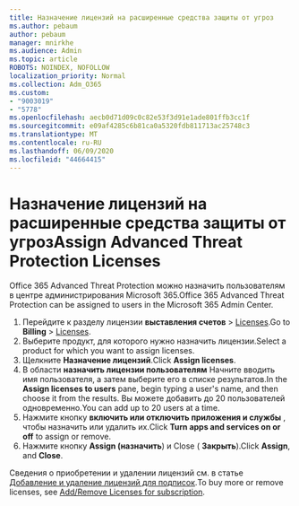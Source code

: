 ```yaml
---
title: Назначение лицензий на расширенные средства защиты от угроз
ms.author: pebaum
author: pebaum
manager: mnirkhe
ms.audience: Admin
ms.topic: article
ROBOTS: NOINDEX, NOFOLLOW
localization_priority: Normal
ms.collection: Adm_O365
ms.custom:
- "9003019"
- "5778"
ms.openlocfilehash: aecb0d71d09c0c82e53f3d91e1ade801ffb3cc1f
ms.sourcegitcommit: e09af4285c6b81ca0a5320fdb811713ac25748c3
ms.translationtype: MT
ms.contentlocale: ru-RU
ms.lasthandoff: 06/09/2020
ms.locfileid: "44664415"
---
```

# <a name="assign-advanced-threat-protection-licenses"></a><span data-ttu-id="5987c-102">Назначение лицензий на расширенные средства защиты от угроз</span><span class="sxs-lookup"><span data-stu-id="5987c-102">Assign Advanced Threat Protection Licenses</span></span>

<span data-ttu-id="5987c-103">Office 365 Advanced Threat Protection можно назначить пользователям в центре администрирования Microsoft 365.</span><span class="sxs-lookup"><span data-stu-id="5987c-103">Office 365 Advanced Threat Protection can be assigned to users in the Microsoft 365 Admin Center.</span></span>

1. <span data-ttu-id="5987c-104">Перейдите к разделу лицензии **выставления счетов**  >  [Licenses](https://go.microsoft.com/fwlink/p/?linkid=842264).</span><span class="sxs-lookup"><span data-stu-id="5987c-104">Go to **Billing** > [Licenses](https://go.microsoft.com/fwlink/p/?linkid=842264).</span></span>
2. <span data-ttu-id="5987c-105">Выберите продукт, для которого нужно назначить лицензии.</span><span class="sxs-lookup"><span data-stu-id="5987c-105">Select a product for which you want to assign licenses.</span></span>
3. <span data-ttu-id="5987c-106">Щелкните **Назначение лицензий**.</span><span class="sxs-lookup"><span data-stu-id="5987c-106">Click **Assign licenses**.</span></span>
4. <span data-ttu-id="5987c-107">В области **назначить лицензии пользователям** Начните вводить имя пользователя, а затем выберите его в списке результатов.</span><span class="sxs-lookup"><span data-stu-id="5987c-107">In the **Assign licenses to users**  pane, begin typing a user's name, and then choose it from the results.</span></span> <span data-ttu-id="5987c-108">Вы можете добавить до 20 пользователей одновременно.</span><span class="sxs-lookup"><span data-stu-id="5987c-108">You can add up to 20 users at a time.</span></span>
5. <span data-ttu-id="5987c-109">Нажмите кнопку **включить или отключить приложения и службы** , чтобы назначить или удалить их.</span><span class="sxs-lookup"><span data-stu-id="5987c-109">Click **Turn apps and services on or off**  to assign or remove.</span></span>
6. <span data-ttu-id="5987c-110">Нажмите кнопку **Assign (назначить**) и Close ( **Закрыть**).</span><span class="sxs-lookup"><span data-stu-id="5987c-110">Click **Assign**, and  **Close**.</span></span>

<span data-ttu-id="5987c-111">Сведения о приобретении и удалении лицензий см. в статье [Добавление и удаление лицензий для подписок](https://docs.microsoft.com/microsoft-365/commerce/licenses/buy-licenses?view=o365-worldwide#add-or-remove-licenses-for-your-business-subscription).</span><span class="sxs-lookup"><span data-stu-id="5987c-111">To buy more or remove licenses, see [Add/Remove Licenses for subscription](https://docs.microsoft.com/microsoft-365/commerce/licenses/buy-licenses?view=o365-worldwide#add-or-remove-licenses-for-your-business-subscription).</span></span>